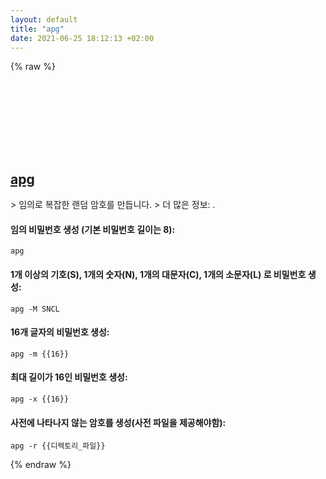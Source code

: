 ```yaml
---
layout: default
title: "apg"
date: 2021-06-25 18:12:13 +02:00
---
```

{% raw %}
<h2 id="apg">
  <a href="/ko/common/apg.html">apg</a> <a href="#apg"><svg class="icon">
    <use href="/assets/images/unicode_sprite.svg#link" />
  </svg></a>
</h2>
> 임의로 복잡한 랜덤 암호를 만듭니다.
> 더 많은 정보: <https://manned.org/apg>.

#### 임의 비밀번호 생성 (기본 비밀번호 길이는 8):
```shell
apg
```
#### 1개 이상의 기호(S), 1개의 숫자(N), 1개의 대문자(C), 1개의 소문자(L) 로 비밀번호 생성:
```shell
apg -M SNCL
```
#### 16개 글자의 비밀번호 생성:
```shell
apg -m {{16}}
```
#### 최대 길이가 16인 비밀번호 생성:
```shell
apg -x {{16}}
```
#### 사전에 나타나지 않는 암호를 생성(사전 파일을 제공해야함):
```shell
apg -r {{디렉토리_파일}}
```
{% endraw %}